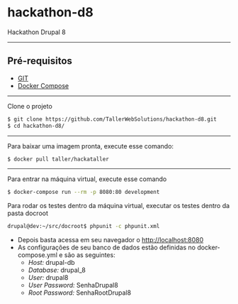 # hackathon-d8
Hackathon Drupal 8

---------------------
## Pré-requisitos
  * [GIT](https://git-scm.com/)
  * [Docker Compose](https://docs.docker.com/compose/)

---------------------
Clone o projeto
```sh
$ git clone https://github.com/TallerWebSolutions/hackathon-d8.git
$ cd hackathon-d8/
```

---------------------
Para baixar uma imagem pronta, execute esse comando:
```sh
$ docker pull taller/hackataller
```

---------------------
Para entrar na máquina virtual, execute esse comando
```sh
$ docker-compose run --rm -p 8080:80 development
```

Para rodar os testes dentro da máquina virtual, executar os testes dentro da pasta docroot
```sh
drupal@dev:~/src/docroot$ phpunit -c phpunit.xml
```


  * Depois basta acessa em seu navegador o [http://localhost:8080](http://localhost:8080)
  * As configurações de seu banco de dados estão definidas no docker-compose.yml e são as seguintes:
      - *Host:* drupal-db
      - *Database:* drupal_8
      - *User:* drupal8
      - *User Password:* SenhaDrupal8
      - *Root Password:* SenhaRootDrupal8
